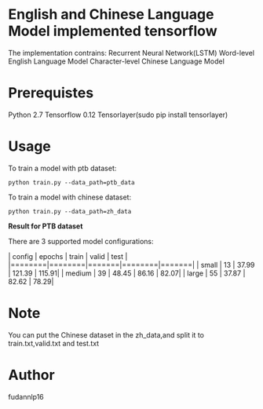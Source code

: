 # English and Chinese Language Model implemented tensorflow

The implementation contrains:
Recurrent Neural Network(LSTM)
Word-level English Language Model
Character-level Chinese Language Model

# Prerequistes

Python 2.7
Tensorflow 0.12
Tensorlayer(sudo pip install tensorlayer)

# Usage

To train a model with ptb dataset:
```shell
python train.py --data_path=ptb_data
```

To train a model with chinese dataset:
```shell
python train.py --data_path=zh_data
```

**Result for PTB dataset**

There are 3 supported model configurations:

| config | epochs | train | valid  | test  |
|========|========|=======|========|=======|
| small  | 13     | 37.99 | 121.39 | 115.91|
| medium | 39     | 48.45 |  86.16 |  82.07|
| large  | 55     | 37.87 |  82.62 |  78.29|

# Note

You can put the Chinese dataset in the zh_data,and split it to
train.txt,valid.txt and test.txt

# Author

fudannlp16 